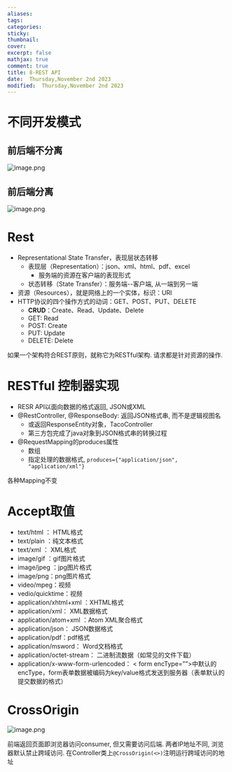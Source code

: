 ```yaml
---
aliases: 
tags: 
categories:
sticky:
thumbnail:
cover: 
excerpt: false
mathjax: true
comment: true
title: 8-REST API
date:  Thursday,November 2nd 2023
modified:  Thursday,November 2nd 2023
---
```


# 不同开发模式

## 前后端不分离

![image.png](https://chillcharlie-img.oss-cn-hangzhou.aliyuncs.com/image%2F2023%2F11%2F02%2F5ec4e681073f4e19bdfa388580e8f2ac_20231102185803.png)

## 前后端分离

![image.png](https://chillcharlie-img.oss-cn-hangzhou.aliyuncs.com/image%2F2023%2F11%2F02%2F458ecc31fe35e9d03f9062f9439a2ff3_20231102185749.png)

# Rest

- Representational State Transfer，表现层状态转移
	- 表现层（Representation）：json、xml、html、pdf、excel
		- 服务端的资源在客户端的表现形式
	- 状态转移（State Transfer）：服务端--客户端, 从一端到另一端
- 资源（Resources），就是网络上的一个实体，标识：URI
- HTTP协议的四个操作方式的动词：GET、POST、PUT、DELETE
	- **CRUD**：Create、Read、Update、Delete
	- GET: Read
	- POST: Create
	- PUT: Update
	- DELETE: Delete

如果一个架构符合REST原则，就称它为RESTful架构. 请求都是针对资源的操作.

# RESTful 控制器实现

- RESR API以面向数据的格式返回, JSON或XML
- @RestController, @ResponseBody: 返回JSON格式串, 而不是逻辑视图名
	- 或返回ResponseEntity对象，TacoController
	- 第三方包完成了java对象到JSON格式串的转换过程
- @RequestMapping的produces属性
	- 数组
	- 指定处理的数据格式, `produces={"application/json", "application/xml"}`

各种Mapping不变

# Accept取值

- text/html ： HTML格式
- text/plain ：纯文本格式 
- text/xml ： XML格式
- image/gif ：gif图片格式 
- image/jpeg ：jpg图片格式
- image/png：png图片格式
- video/mpeg：视频
- vedio/quicktime：视频
- application/xhtml+xml ：XHTML格式
- application/xml： XML数据格式
- application/atom+xml ：Atom XML聚合格式 
- application/json： JSON数据格式
- application/pdf：pdf格式 
- application/msword： Word文档格式
- application/octet-stream： 二进制流数据（如常见的文件下载）
- application/x-www-form-urlencoded： < form encType=””>中默认的encType，form表单数据被编码为key/value格式发送到服务器（表单默认的提交数据的格式）

# CrossOrigin

![image.png](https://chillcharlie-img.oss-cn-hangzhou.aliyuncs.com/image%2F2023%2F11%2F02%2Fd8874d4407769d49e74b327b797681ef_20231102201911.png)

前端返回页面即浏览器访问consumer, 但又需要访问后端. 两者IP地址不同, 浏览器默认禁止跨域访问. 在Controller类上`@CrossOrigin(<>)`注明运行跨域访问的地址